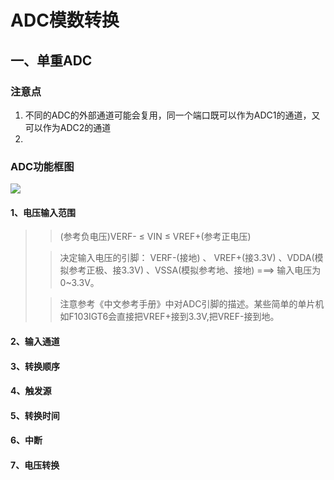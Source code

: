 # ADC模数转换

## 一、单重ADC

### 注意点

1. 不同的ADC的外部通道可能会复用，同一个端口既可以作为ADC1的通道，又可以作为ADC2的通道
2. 

### ADC功能框图

 ![](https://pic-1304959529.cos.ap-guangzhou.myqcloud.com/DB/20220326194440.png)

#### 1、电压输入范围

> > (参考负电压)VERF- ≤ VIN ≤ VREF+(参考正电压)
>
> > 决定输入电压的引脚： VERF-(接地) 、 VREF+(接3.3V) 、VDDA(模拟参考正极、接3.3V) 、VSSA(模拟参考地、接地)  ===> 输入电压为0~3.3V。
>
> >注意参考《中文参考手册》中对ADC引脚的描述。某些简单的单片机如F103IGT6会直接把VREF+接到3.3V,把VREF-接到地。
>
> 

#### 2、输入通道



#### 3、转换顺序



#### 4、触发源



#### 5、转换时间



#### 6、中断



#### 7、电压转换









